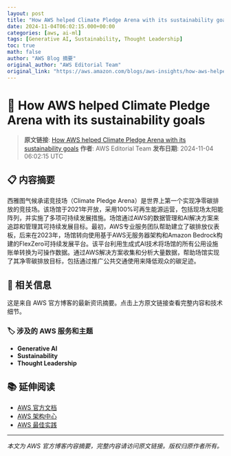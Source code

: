```yaml
---
layout: post
title: "How AWS helped Climate Pledge Arena with its sustainability goals"
date: 2024-11-04T06:02:15.000+00:00
categories: [aws, ai-ml]
tags: [Generative AI, Sustainability, Thought Leadership]
toc: true
math: false
author: "AWS Blog 摘要"
original_author: "AWS Editorial Team"
original_link: "https://aws.amazon.com/blogs/aws-insights/how-aws-helped-climate-pledge-arena-with-its-sustainability-goals/"
---
```


# 🤖 How AWS helped Climate Pledge Arena with its sustainability goals

> **原文链接**: [How AWS helped Climate Pledge Arena with its sustainability goals](https://aws.amazon.com/blogs/aws-insights/how-aws-helped-climate-pledge-arena-with-its-sustainability-goals/)
> **作者**: AWS Editorial Team
> **发布日期**: 2024-11-04 06:02:15 UTC

## 📋 内容摘要

西雅图气候承诺竞技场（Climate Pledge Arena）是世界上第一个实现净零碳排放的竞技场。该场馆于2021年开放，采用100%可再生能源运营，包括现场太阳能阵列，并实施了多项可持续发展措施。场馆通过AWS的数据管理和AI解决方案来追踪和管理其可持续发展目标。最初，AWS专业服务团队帮助建立了碳排放仪表板，后来在2023年，场馆转向使用基于AWS无服务器架构和Amazon Bedrock构建的FlexZero可持续发展平台。该平台利用生成式AI技术将场馆的所有公用设施账单转换为可操作数据。通过AWS解决方案收集和分析大量数据，帮助场馆实现了其净零碳排放目标，包括通过推广公共交通使用来降低观众的碳足迹。

## 🔗 相关信息

这是来自 AWS 官方博客的最新资讯摘要。点击上方原文链接查看完整内容和技术细节。

### 🏷️ 涉及的 AWS 服务和主题

- **Generative AI**
- **Sustainability**
- **Thought Leadership**

## 📚 延伸阅读

- [AWS 官方文档](https://docs.aws.amazon.com/)
- [AWS 架构中心](https://aws.amazon.com/architecture/)
- [AWS 最佳实践](https://aws.amazon.com/architecture/well-architected/)

---

*本文为 AWS 官方博客内容摘要，完整内容请访问原文链接。版权归原作者所有。*